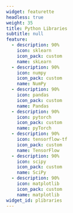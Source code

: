 ```yaml
---
widget: featurette
headless: true
weight: 35
title: Python Libraries
subtitle: null
feature:
  - description: 90%
    icon: sklearn
    icon_pack: custom
    name: skLearn
  - description: 90%
    icon: numpy
    icon_pack: custom
    name: NumPy
  - description: 90%
    icon: pandas
    icon_pack: custom
    name: Pandas
  - description: 90%
    icon: pytorch
    icon_pack: custom
    name: pyTorch
  - description: 90%
    icon: tensorflow-tf
    icon_pack: custom
    name: TensorFlow
  - description: 90%
    icon: scipy
    icon_pack: custom
    name: SciPy
  - description: 90%
    icon: matplotlib
    icon_pack: custom
    name: matplotlib
widget_id: plibraries
---
```

